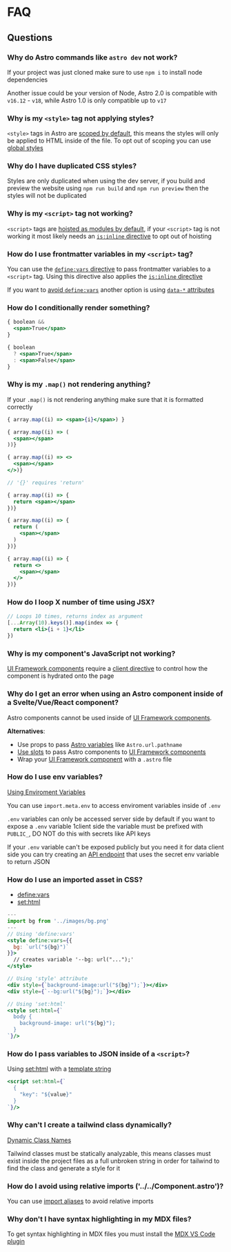 # FAQ

## Questions

### Why do Astro commands like `astro dev` not work?

If your project was just cloned make sure to use `npm i` to install node dependencies

Another issue could be your version of Node, Astro 2.0 is compatible with `v16.12` - `v18`,  while Astro 1.0 is only compatible up to `v17`

### Why is my `<style>` tag not applying styles?

`<style>` tags in Astro are [scoped by default](https://docs.astro.build/en/guides/styling/#scoped-styles), this means the styles will only be applied to HTML inside of the file. To opt out of scoping you can use [global styles](https://docs.astro.build/en/guides/styling/#global-styles)

### Why do I have duplicated CSS styles?

Styles are only duplicated when using the dev server, if you build and preview the website using `npm run build` and `npm run preview` then the styles will not be duplicated

### Why is my `<script>` tag not working?

`<script>` tags are [hoisted as modules by default](https://docs.astro.build/en/guides/client-side-scripts/#script-bundling), if your `<script>` tag is not working it most likely needs an [`is:inline` directive](https://docs.astro.build/en/reference/directives-reference/#isinline) to opt out of hoisting

### How do I use frontmatter variables in my `<script>` tag?

You can use the [`define:vars` directive](https://docs.astro.build/en/reference/directives-reference/#definevars) to pass frontmatter variables to a `<script>` tag. Using this directive also applies the [`is:inline` directive](https://docs.astro.build/en/reference/directives-reference/#isinline)

If you want to [avoid `define:vars`](https://docs.astro.build/en/guides/client-side-scripts/#pass-frontmatter-variables-to-scripts) another option is using [`data-*` attributes](https://developer.mozilla.org/en-US/docs/Learn/HTML/Howto/Use_data_attributes) 

### How do I conditionally render something?

```jsx
{ boolean && 
  <span>True</span>
}
```

```jsx
{ boolean
  ? <span>True</span>
  : <span>False</span>
}
```

### Why is my `.map()` not rendering anything?

If your `.map()` is not rendering anything make sure that it is formatted correctly

```jsx
{ array.map((i) => <span>{i}</span>) }

{ array.map((i) => (
  <span></span>
))}

{ array.map((i) => <>
  <span></span>
</>)}

// '{}' requires 'return'

{ array.map((i) => {
  return <span></span>
})}

{ array.map((i) => {
  return (
    <span></span>
  )
})}

{ array.map((i) => {
  return <>
    <span></span>
  </>
})}
```

### How do I loop X number of time using JSX?

```jsx
// Loops 10 times, returns index as argument
[...Array(10).keys()].map(index => {
  return <li>{i + 1}</li>
})
```

### Why is my component's JavaScript not working?

[UI Framework components](https://docs.astro.build/en/core-concepts/framework-components/) require a [client directive](https://docs.astro.build/en/reference/directives-reference/#client-directives) to control how the component is hydrated onto the page

### Why do I get an error when using an Astro component inside of a Svelte/Vue/React component?

Astro components cannot be used inside of [UI Framework components](https://docs.astro.build/en/core-concepts/framework-components/).

**Alternatives**:

- Use props to pass [Astro variables](https://docs.astro.build/en/reference/api-reference/#astro-global) like `Astro.url.pathname`
- [Use slots](https://docs.astro.build/en/core-concepts/astro-components/#slots) to pass Astro components to [UI Framework components](https://docs.astro.build/en/core-concepts/framework-components/)
- Wrap your [UI Framework component](https://docs.astro.build/en/core-concepts/framework-components/) with a `.astro` file

### How do I use env variables?

[Using Enviroment Variables](https://docs.astro.build/en/guides/environment-variables/#getting-environment-variables)

You can use `import.meta.env` to access enviroment variables inside of `.env`

`.env` variables can only be accessed server side by default if you want to expose a `.env` variable 1client side the variable must be prefixed with `PUBLIC_`, DO NOT do this with secrets like API keys

If your `.env` variable can't be exposed publicly but you need it for data client side you can try creating an [API endpoint](https://docs.astro.build/en/core-concepts/endpoints) that uses the secret env variable to return JSON

### How do I use an imported asset in CSS?

- [define:vars](https://docs.astro.build/en/reference/directives-reference/#definevars)
- [set:html](https://docs.astro.build/en/reference/directives-reference/#sethtml)

```jsx
---
import bg from '../images/bg.png'
---
// Using 'define:vars'
<style define:vars={{
  bg: `url("${bg}")` 
}}>
  // creates variable '--bg: url("...");'
</style>

// Using 'style' attribute
<div style={`background-image:url("${bg}");`}></div>
<div style={`--bg:url("${bg}");`}></div>

// Using 'set:html'
<style set:html={`
  body {
    background-image: url("${bg}");
  }
`}/>
```

### How do I pass variables to JSON inside of a `<script>`?

Using [set:html](https://docs.astro.build/en/reference/directives-reference/#sethtml) with a [template string](https://developer.mozilla.org/en-US/docs/Web/JavaScript/Reference/Template_literals)

```jsx
<script set:html={`
  {
    "key": "${value}"
  }
`}/>
```

### Why can't I create a tailwind class dynamically?

[Dynamic Class Names](https://tailwindcss.com/docs/content-configuration#dynamic-class-names)

Tailwind classes must be statically analyzable, this means classes must exist inside the project files as a full unbroken string in order for tailwind to find the class and generate a style for it

### How do I avoid using relative imports ('../../Component.astro')?

You can use [import aliases](https://docs.astro.build/en/guides/typescript/#import-aliases) to avoid relative imports

### Why don't I have syntax highlighting in my MDX files?

To get syntax highlighting in MDX files you must install the [MDX VS Code plugin](https://marketplace.visualstudio.com/items?itemName=unifiedjs.vscode-mdx)
